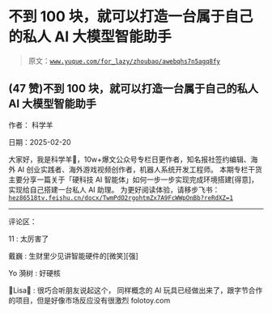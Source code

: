 # 不到 100 块，就可以打造一台属于自己的私人 AI 大模型智能助手

> 原文：[`www.yuque.com/for_lazy/zhoubao/awebqhs7n5agq8fy`](https://www.yuque.com/for_lazy/zhoubao/awebqhs7n5agq8fy)

## (47 赞)不到 100 块，就可以打造一台属于自己的私人 AI 大模型智能助手

作者： 科学羊

日期：2025-02-20

大家好，我是科学羊🐑，10w+爆文公众号专栏日更作者，知名报社签约编辑、海外 AI 创业实践者、海外游戏视频创作者，机器人系统开发工程师。
本期专栏干货主要分享一篇关于「硬科技 AI 智能体」如何一步一步实现完成环境搭建[得意]，实现给自己搭建一台私人 AI 助理。
为更好阅读体验，请移步飞书：[`hez86518tv.feishu.cn/docx/TwmPdO2rgohtmZx7A9FcWWpOnBb?reRdXZ=1`](https://hez86518tv.feishu.cn/docx/TwmPdO2rgohtmZx7A9FcWWpOnBb?reRdXZ=1)

* * *

评论区：

11 : 太厉害了

戴巍 : 生财里少见讲智能硬件的[微笑][强]

Yo 漪树 : 好硬核

🌟Lisa🌟 : 很巧合听朋友说起这个， 同样概念的 AI 玩具已经做出来了，跟字节合作的项目，但是好像市场反应没有很激烈 folotoy.com